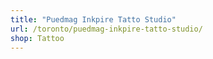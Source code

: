 ```yaml
---
title: "Puedmag Inkpire Tatto Studio"
url: /toronto/puedmag-inkpire-tatto-studio/
shop: Tattoo
---
```

